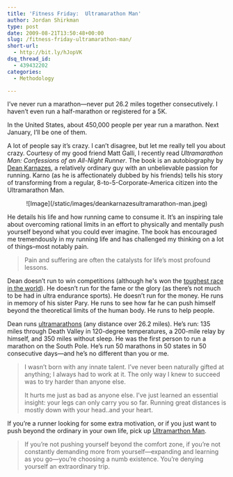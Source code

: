 ```yaml
---
title: 'Fitness Friday:  Ultramarathon Man'
author: Jordan Shirkman
type: post
date: 2009-08-21T13:50:48+00:00
slug: /fitness-friday-ultramarathon-man/
short-url:
  - http://bit.ly/hJopVK
dsq_thread_id:
  - 439432202
categories:
  - Methodology

---
```

I’ve never run a marathon—never put 26.2 miles together consecutively. I haven’t even run a half-marathon or registered for a 5K.

In the United States, about 450,000 people per year run a marathon. Next January, I’ll be one of them.

A lot of people say it’s crazy. I can’t disagree, but let me really tell you about crazy. Courtesy of my good friend Matt Galli, I recently read _Ultramarathon Man: Confessions of an All-Night Runner_. The book is an autobiography by [Dean Karnazes](http://en.wikipedia.org/wiki/Dean_Karnazes), a relatively ordinary guy with an unbelievable passion for running. Karno (as he is affectionately dubbed by his friends) tells his story of transforming from a regular, 8-to-5-Corporate-America citizen into the Ultramarathon Man.

<p style="text-align:center;">
  ![Image](/static/images/deankarnazesultramarathon-man.jpeg)
</p>

He details his life and how running came to consume it. It’s an inspiring tale about overcoming rational limits in an effort to physically and mentally push yourself beyond what you could ever imagine. The book has encouraged me tremendously in my running life and has challenged my thinking on a lot of things&#8211;most notably pain.

> Pain and suffering are often the catalysts for life’s most profound lessons. 

Dean doesn’t run to win competitions (although he's won the [toughest race in the world](http://www.badwater.com)). He doesn’t run for the fame or the glory (as there’s not much to be had in ultra endurance sports). He doesn’t run for the money. He runs in memory of his sister Pary. He runs to see how far he can push himself beyond the theoretical limits of the human body. He runs to help people.

Dean runs [ultramarathons](http://en.wikipedia.org/wiki/Ultramarathon) (any distance over 26.2 miles). He’s run: 135 miles through Death Valley in 120-degree temperatures, a 200-mile relay by himself, and 350 miles without sleep. He was the first person to run a marathon on the South Pole. He’s run 50 marathons in 50 states in 50 consecutive days—and he’s no different than you or me.

> I wasn’t born with any innate talent. I’ve never been naturally gifted at anything; I always had to work at it. The only way I knew to succeed was to try harder than anyone else.
> 
> It hurts me just as bad as anyone else. I’ve just learned an essential insight: your legs can only carry you so far. Running great distances is mostly down with your head..and your heart.

If you’re a runner looking for some extra motivation, or if you just want to push beyond the ordinary in your own life, pick up [Ultramarthon Man](http://www.amazon.com/gp/product/1585422789/ref=s9_simz_gw_s0_p14_i1?pf_rd_m=ATVPDKIKX0DER&pf_rd_s=center-2&pf_rd_r=1J4QDA3J0JKW4VW7X347&pf_rd_t=101&pf_rd_p=470938631&pf_rd_i=507846).

> If you’re not pushing yourself beyond the comfort zone, if you’re not constantly demanding more from yourself—expanding and learning as you go—you’re choosing a numb existence. You’re denying yourself an extraordinary trip.
